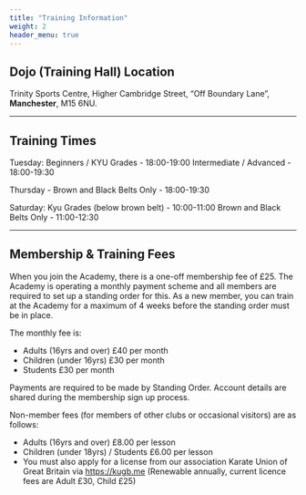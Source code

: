 ```yaml
---
title: "Training Information"
weight: 2
header_menu: true
---
```


## Dojo (Training Hall) Location

Trinity Sports Centre, Higher Cambridge Street, “Off Boundary Lane”,  **Manchester**,  M15 6NU.

---

## Training Times

Tuesday:
Beginners / KYU Grades - 18:00-19:00
Intermediate / Advanced - 18:00-19:30

Thursday - Brown and Black Belts Only - 18:00-19:30

Saturday:
Kyu Grades (below brown belt) - 10:00-11:00
Brown and Black Belts Only - 11:00-12:30

---

## Membership & Training Fees

When you join the Academy, there is a one-off membership fee of £25. The Academy is operating a monthly payment scheme and all members are required to set up a standing order for this. As a new member, you can train at the Academy for a maximum of 4 weeks before the standing order must be in place.

The monthly fee is:
* Adults (16yrs and over) £40 per month
* Children (under 16yrs) £30 per month
* Students £30 per month

Payments are required to be made by Standing Order. Account details are shared during the membership sign up process.

Non-member fees (for members of other clubs or occasional visitors) are as follows:
* Adults (16yrs and over) £8.00 per lesson
* Children (under 18yrs) / Students £6.00 per lesson
* You must also apply for a license from our association Karate Union of Great Britain via https://kugb.me (Renewable annually, current licence fees are Adult £30, Child £25)


